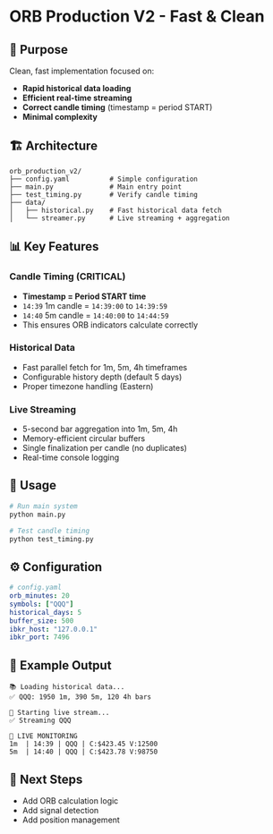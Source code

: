 # ORB Production V2 - Fast & Clean

## 🎯 Purpose
Clean, fast implementation focused on:
- **Rapid historical data loading**
- **Efficient real-time streaming** 
- **Correct candle timing** (timestamp = period START)
- **Minimal complexity**

## 🏗️ Architecture

```
orb_production_v2/
├── config.yaml          # Simple configuration
├── main.py              # Main entry point
├── test_timing.py       # Verify candle timing
├── data/
│   ├── historical.py    # Fast historical data fetch
│   └── streamer.py      # Live streaming + aggregation
```

## 📊 Key Features

### Candle Timing (CRITICAL)
- **Timestamp = Period START time**
- `14:39` 1m candle = `14:39:00` to `14:39:59`
- `14:40` 5m candle = `14:40:00` to `14:44:59`
- This ensures ORB indicators calculate correctly

### Historical Data
- Fast parallel fetch for 1m, 5m, 4h timeframes
- Configurable history depth (default 5 days)
- Proper timezone handling (Eastern)

### Live Streaming  
- 5-second bar aggregation into 1m, 5m, 4h
- Memory-efficient circular buffers
- Single finalization per candle (no duplicates)
- Real-time console logging

## 🚀 Usage

```bash
# Run main system
python main.py

# Test candle timing
python test_timing.py
```

## ⚙️ Configuration

```yaml
# config.yaml
orb_minutes: 20
symbols: ["QQQ"]
historical_days: 5
buffer_size: 500
ibkr_host: "127.0.0.1"
ibkr_port: 7496
```

## 🎪 Example Output

```
📚 Loading historical data...
✅ QQQ: 1950 1m, 390 5m, 120 4h bars

📡 Starting live stream...
✅ Streaming QQQ

🔴 LIVE MONITORING
1m  | 14:39 | QQQ | C:$423.45 V:12500
5m  | 14:40 | QQQ | C:$423.78 V:98750  
```

## 🔧 Next Steps
- Add ORB calculation logic
- Add signal detection
- Add position management